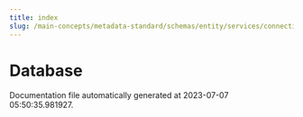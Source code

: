 ```yaml
---
title: index
slug: /main-concepts/metadata-standard/schemas/entity/services/connections/database
---
```


# Database

Documentation file automatically generated at 2023-07-07 05:50:35.981927.
